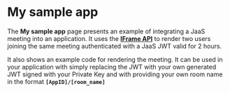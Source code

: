 # My sample app

The **My sample app** page presents an example of integrating a JaaS meeting into an application. It uses the [**IFrame API**](https://jitsi.github.io/handbook/docs/dev-guide/dev-guide-iframe) to render two users joining the same meeting authenticated with a JaaS JWT valid for 2 hours.

It also shows an example code for rendering the meeting. It can be used in your application with simply replacing the JWT with your own generated JWT signed with your Private Key and with providing your own room name in the format **`[AppID]/[room_name]`**
